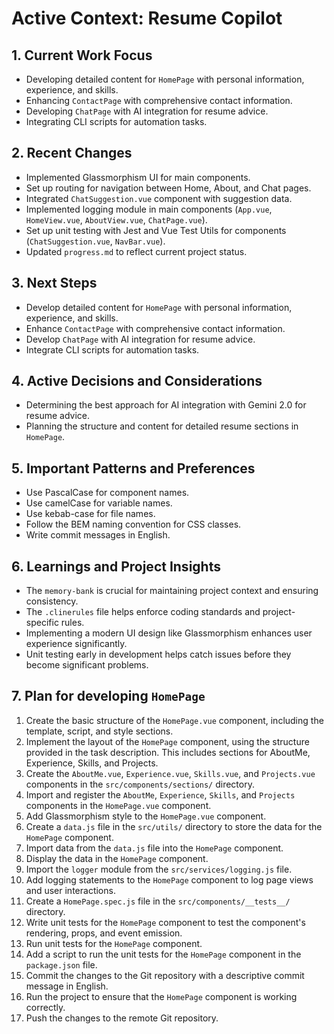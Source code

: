 # Active Context: Resume Copilot

## 1. Current Work Focus

- Developing detailed content for `HomePage` with personal information, experience, and skills.
- Enhancing `ContactPage` with comprehensive contact information.
- Developing `ChatPage` with AI integration for resume advice.
- Integrating CLI scripts for automation tasks.

## 2. Recent Changes

- Implemented Glassmorphism UI for main components.
- Set up routing for navigation between Home, About, and Chat pages.
- Integrated `ChatSuggestion.vue` component with suggestion data.
- Implemented logging module in main components (`App.vue`, `HomeView.vue`, `AboutView.vue`, `ChatPage.vue`).
- Set up unit testing with Jest and Vue Test Utils for components (`ChatSuggestion.vue`, `NavBar.vue`).
- Updated `progress.md` to reflect current project status.

## 3. Next Steps

- Develop detailed content for `HomePage` with personal information, experience, and skills.
- Enhance `ContactPage` with comprehensive contact information.
- Develop `ChatPage` with AI integration for resume advice.
- Integrate CLI scripts for automation tasks.

## 4. Active Decisions and Considerations

- Determining the best approach for AI integration with Gemini 2.0 for resume advice.
- Planning the structure and content for detailed resume sections in `HomePage`.

## 5. Important Patterns and Preferences

- Use PascalCase for component names.
- Use camelCase for variable names.
- Use kebab-case for file names.
- Follow the BEM naming convention for CSS classes.
- Write commit messages in English.

## 6. Learnings and Project Insights

- The `memory-bank` is crucial for maintaining project context and ensuring consistency.
- The `.clinerules` file helps enforce coding standards and project-specific rules.
- Implementing a modern UI design like Glassmorphism enhances user experience significantly.
- Unit testing early in development helps catch issues before they become significant problems.

## 7. Plan for developing `HomePage`

1.  Create the basic structure of the `HomePage.vue` component, including the template, script, and style sections.
2.  Implement the layout of the `HomePage` component, using the structure provided in the task description. This includes sections for AboutMe, Experience, Skills, and Projects.
3.  Create the `AboutMe.vue`, `Experience.vue`, `Skills.vue`, and `Projects.vue` components in the `src/components/sections/` directory.
4.  Import and register the `AboutMe`, `Experience`, `Skills`, and `Projects` components in the `HomePage.vue` component.
5.  Add Glassmorphism style to the `HomePage.vue` component.
6.  Create a `data.js` file in the `src/utils/` directory to store the data for the `HomePage` component.
7.  Import data from the `data.js` file into the `HomePage` component.
8.  Display the data in the `HomePage` component.
9.  Import the `logger` module from the `src/services/logging.js` file.
10. Add logging statements to the `HomePage` component to log page views and user interactions.
11. Create a `HomePage.spec.js` file in the `src/components/__tests__/` directory.
12. Write unit tests for the `HomePage` component to test the component's rendering, props, and event emission.
13. Run unit tests for the `HomePage` component.
14. Add a script to run the unit tests for the `HomePage` component in the `package.json` file.
15. Commit the changes to the Git repository with a descriptive commit message in English.
16. Run the project to ensure that the `HomePage` component is working correctly.
17. Push the changes to the remote Git repository.
